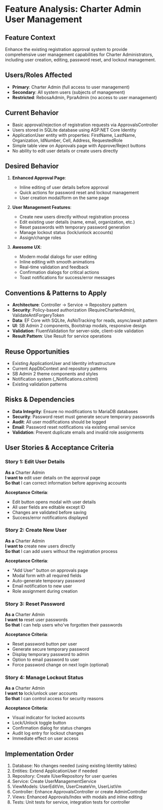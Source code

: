 # Feature Analysis: Charter Admin User Management

## Feature Context
Enhance the existing registration approval system to provide comprehensive user management capabilities for Charter Administrators, including user creation, editing, password reset, and lockout management.

## Users/Roles Affected
- **Primary**: Charter Admin (full access to user management)
- **Secondary**: All system users (subjects of management)
- **Restricted**: RebosaAdmin, PpraAdmin (no access to user management)

## Current Behavior
- Basic approval/rejection of registration requests via ApprovalsController
- Users stored in SQLite database using ASP.NET Core Identity
- ApplicationUser entity with properties: FirstName, LastName, Organization, IdNumber, Cell, Address, RequestedRole
- Simple table view on Approvals page with Approve/Reject buttons
- No ability to edit user details or create users directly

## Desired Behavior
1. **Enhanced Approval Page**:
   - Inline editing of user details before approval
   - Quick actions for password reset and lockout management
   - User creation modal/form on the same page

2. **User Management Features**:
   - Create new users directly without registration process
   - Edit existing user details (name, email, organization, etc.)
   - Reset passwords with temporary password generation
   - Manage lockout status (lock/unlock accounts)
   - Assign/change roles

3. **Awesome UX**:
   - Modern modal dialogs for user editing
   - Inline editing with smooth animations
   - Real-time validation and feedback
   - Confirmation dialogs for critical actions
   - Toast notifications for success/error messages

## Conventions & Patterns to Apply
- **Architecture**: Controller → Service → Repository pattern
- **Security**: Policy-based authorization (RequireCharterAdmin), ValidateAntiForgeryToken
- **Data**: EF Core with SQLite, AsNoTracking for reads, async/await pattern
- **UI**: SB Admin 2 components, Bootstrap modals, responsive design
- **Validation**: FluentValidation for server-side, client-side validation
- **Result Pattern**: Use Result<T> for service operations

## Reuse Opportunities
- Existing ApplicationUser and Identity infrastructure
- Current AppDbContext and repository patterns
- SB Admin 2 theme components and styles
- Notification system (_Notifications.cshtml)
- Existing validation patterns

## Risks & Dependencies
- **Data Integrity**: Ensure no modifications to MariaDB databases
- **Security**: Password reset must generate secure temporary passwords
- **Audit**: All user modifications should be logged
- **Email**: Password reset notifications via existing email service
- **Validation**: Prevent duplicate emails and invalid role assignments

## User Stories & Acceptance Criteria

### Story 1: Edit User Details
**As a** Charter Admin  
**I want to** edit user details on the approval page  
**So that** I can correct information before approving accounts

**Acceptance Criteria**:
- Edit button opens modal with user details
- All user fields are editable except ID
- Changes are validated before saving
- Success/error notifications displayed

### Story 2: Create New User
**As a** Charter Admin  
**I want to** create new users directly  
**So that** I can add users without the registration process

**Acceptance Criteria**:
- "Add User" button on approvals page
- Modal form with all required fields
- Auto-generate temporary password
- Email notification to new user
- Role assignment during creation

### Story 3: Reset Password
**As a** Charter Admin  
**I want to** reset user passwords  
**So that** I can help users who've forgotten their passwords

**Acceptance Criteria**:
- Reset password button per user
- Generate secure temporary password
- Display temporary password to admin
- Option to email password to user
- Force password change on next login (optional)

### Story 4: Manage Lockout Status
**As a** Charter Admin  
**I want to** lock/unlock user accounts  
**So that** I can control access for security reasons

**Acceptance Criteria**:
- Visual indicator for locked accounts
- Lock/Unlock toggle button
- Confirmation dialog for status changes
- Audit log entry for lockout changes
- Immediate effect on user access

## Implementation Order
1. Database: No changes needed (using existing Identity tables)
2. Entities: Extend ApplicationUser if needed
3. Repository: Create IUserRepository for user queries
4. Service: Create UserManagementService
5. ViewModels: UserEditVm, UserCreateVm, UserListVm
6. Controller: Enhance ApprovalsController or create AdminController
7. Views: Enhanced Approvals/Index with modals and inline editing
8. Tests: Unit tests for service, integration tests for controller
